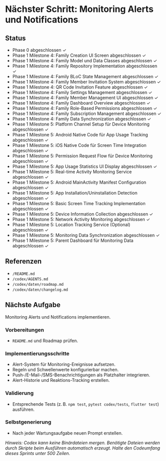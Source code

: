 # Nächster Schritt: Monitoring Alerts und Notifications

## Status
- Phase 0 abgeschlossen ✓
- Phase 1 Milestone 4: Family Creation UI Screen abgeschlossen ✓
- Phase 1 Milestone 4: Family Model und Data Classes abgeschlossen ✓
- Phase 1 Milestone 4: Family Repository Implementation abgeschlossen ✓
- Phase 1 Milestone 4: Family BLoC State Management abgeschlossen ✓
- Phase 1 Milestone 4: Family Member Invitation System abgeschlossen ✓
- Phase 1 Milestone 4: QR Code Invitation Feature abgeschlossen ✓
- Phase 1 Milestone 4: Family Settings Management abgeschlossen ✓
- Phase 1 Milestone 4: Family Member Management UI abgeschlossen ✓
- Phase 1 Milestone 4: Family Dashboard Overview abgeschlossen ✓
- Phase 1 Milestone 4: Family Role-Based Permissions abgeschlossen ✓
- Phase 1 Milestone 4: Family Subscription Management abgeschlossen ✓
- Phase 1 Milestone 4: Family Data Synchronization abgeschlossen ✓
- Phase 1 Milestone 5: Platform Channel Setup für Device Monitoring abgeschlossen ✓
- Phase 1 Milestone 5: Android Native Code für App Usage Tracking abgeschlossen ✓
- Phase 1 Milestone 5: iOS Native Code für Screen Time Integration abgeschlossen ✓
- Phase 1 Milestone 5: Permission Request Flow für Device Monitoring abgeschlossen ✓
- Phase 1 Milestone 5: App Usage Statistics UI Display abgeschlossen ✓
- Phase 1 Milestone 5: Real-time Activity Monitoring Service abgeschlossen ✓
- Phase 1 Milestone 5: Android MainActivity Manifest Configuration abgeschlossen ✓
- Phase 1 Milestone 5: App Installation/Uninstallation Detection abgeschlossen ✓
- Phase 1 Milestone 5: Basic Screen Time Tracking Implementation abgeschlossen ✓
- Phase 1 Milestone 5: Device Information Collection abgeschlossen ✓
- Phase 1 Milestone 5: Network Activity Monitoring abgeschlossen ✓
- Phase 1 Milestone 5: Location Tracking Service (Optional) abgeschlossen ✓
- Phase 1 Milestone 5: Monitoring Data Synchronization abgeschlossen ✓
- Phase 1 Milestone 5: Parent Dashboard für Monitoring Data abgeschlossen ✓

## Referenzen
- `/README.md`
- `/codex/AGENTS.md`
- `/codex/daten/roadmap.md`
- `/codex/daten/changelog.md`

## Nächste Aufgabe
Monitoring Alerts und Notifications implementieren.

### Vorbereitungen
- `README.md` und Roadmap prüfen.

### Implementierungsschritte
- Alert-System für Monitoring-Ereignisse aufsetzen.
- Regeln und Schwellenwerte konfigurierbar machen.
- Push-/E-Mail-/SMS-Benachrichtigungen als Platzhalter integrieren.
- Alert-Historie und Reaktions-Tracking erstellen.

### Validierung
- Entsprechende Tests (z. B. `npm test`, `pytest codex/tests`, `flutter test`) ausführen.

### Selbstgenerierung
- Nach jeder Wartungsaufgabe neuen Prompt erstellen.

*Hinweis: Codex kann keine Binärdateien mergen. Benötigte Dateien werden durch Skripte beim Ausführen automatisch erzeugt. Halte den Codeumfang dieses Sprints unter 500 Zeilen.*
